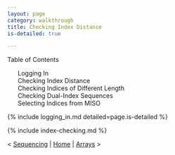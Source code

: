 ```yaml
---
layout: page
category: walkthrough
title: Checking Index Distance
is-detailed: true

---
```


<div id="toc">
Table of Contents
<ol>
    <li><a href="#logging_in">Logging In</a></li>
    <li><a href="#index-distance-simple">Checking Index Distance</a></li>
    <li><a href="#index-distance-length">Checking Indices of Different Length</a></li>
    <li><a href="#index-distance-dual">Checking Dual-Index Sequences</a></li>
    <li><a href="#index-distance-miso">Selecting Indices from MISO</a></li>
</ol>
</div>

<a name="login"/>

{% include logging_in.md detailed=page.is-detailed %}

{% include index-checking.md %}


< <a href="tutorial-detailed-sequencing">Sequencing</a> | <a href="index">Home</a> | <a href="tutorial-detailed-arrays">Arrays</a> >
